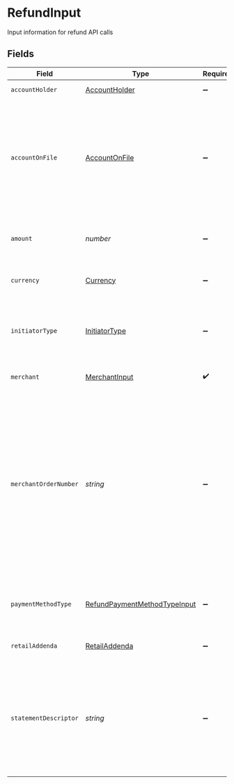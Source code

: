# RefundInput

Input information for refund API calls


## Fields

| Field                                                                                                                                                                                                                                                                           | Type                                                                                                                                                                                                                                                                            | Required                                                                                                                                                                                                                                                                        | Description                                                                                                                                                                                                                                                                     | Example                                                                                                                                                                                                                                                                         |
| ------------------------------------------------------------------------------------------------------------------------------------------------------------------------------------------------------------------------------------------------------------------------------- | ------------------------------------------------------------------------------------------------------------------------------------------------------------------------------------------------------------------------------------------------------------------------------- | ------------------------------------------------------------------------------------------------------------------------------------------------------------------------------------------------------------------------------------------------------------------------------- | ------------------------------------------------------------------------------------------------------------------------------------------------------------------------------------------------------------------------------------------------------------------------------- | ------------------------------------------------------------------------------------------------------------------------------------------------------------------------------------------------------------------------------------------------------------------------------- |
| `accountHolder`                                                                                                                                                                                                                                                                 | [AccountHolder](../../models/shared/accountholder.md)                                                                                                                                                                                                                           | :heavy_minus_sign:                                                                                                                                                                                                                                                              | Card owner properties                                                                                                                                                                                                                                                           |                                                                                                                                                                                                                                                                                 |
| `accountOnFile`                                                                                                                                                                                                                                                                 | [AccountOnFile](../../models/shared/accountonfile.md)                                                                                                                                                                                                                           | :heavy_minus_sign:                                                                                                                                                                                                                                                              | The label given to indicate if the account number is stored, not stored, or is going to be stored by a merchant. Valid values: STORED NOT_STORED TO_BE_STORED                                                                                                                   | NOT_STORED                                                                                                                                                                                                                                                                      |
| `amount`                                                                                                                                                                                                                                                                        | *number*                                                                                                                                                                                                                                                                        | :heavy_minus_sign:                                                                                                                                                                                                                                                              | Specifies the monetary value of the transaction performed.                                                                                                                                                                                                                      | 1234                                                                                                                                                                                                                                                                            |
| `currency`                                                                                                                                                                                                                                                                      | [Currency](../../models/shared/currency.md)                                                                                                                                                                                                                                     | :heavy_minus_sign:                                                                                                                                                                                                                                                              | Describes the currency type of the transaction                                                                                                                                                                                                                                  |                                                                                                                                                                                                                                                                                 |
| `initiatorType`                                                                                                                                                                                                                                                                 | [InitiatorType](../../models/shared/initiatortype.md)                                                                                                                                                                                                                           | :heavy_minus_sign:                                                                                                                                                                                                                                                              | Describes the initiator of the transaction for the stored credential framework (MIT/CIT)                                                                                                                                                                                        | CARDHOLDER                                                                                                                                                                                                                                                                      |
| `merchant`                                                                                                                                                                                                                                                                      | [MerchantInput](../../models/shared/merchantinput.md)                                                                                                                                                                                                                           | :heavy_check_mark:                                                                                                                                                                                                                                                              | Information about the merchant                                                                                                                                                                                                                                                  |                                                                                                                                                                                                                                                                                 |
| `merchantOrderNumber`                                                                                                                                                                                                                                                           | *string*                                                                                                                                                                                                                                                                        | :heavy_minus_sign:                                                                                                                                                                                                                                                              | A unique merchant assigned identifier for the confirmation of goods and/or services purchased. The merchant order provides the merchant a reference to the prices, quantity and description of goods and/or services to be delivered for all transactions included in the sale. | X1234                                                                                                                                                                                                                                                                           |
| `paymentMethodType`                                                                                                                                                                                                                                                             | [RefundPaymentMethodTypeInput](../../models/shared/refundpaymentmethodtypeinput.md)                                                                                                                                                                                             | :heavy_minus_sign:                                                                                                                                                                                                                                                              | Object with one of the payment method type applicable for refund processing                                                                                                                                                                                                     |                                                                                                                                                                                                                                                                                 |
| `retailAddenda`                                                                                                                                                                                                                                                                 | [RetailAddenda](../../models/shared/retailaddenda.md)                                                                                                                                                                                                                           | :heavy_minus_sign:                                                                                                                                                                                                                                                              | Retail inductry specific attributes.                                                                                                                                                                                                                                            |                                                                                                                                                                                                                                                                                 |
| `statementDescriptor`                                                                                                                                                                                                                                                           | *string*                                                                                                                                                                                                                                                                        | :heavy_minus_sign:                                                                                                                                                                                                                                                              | Provides textual information about charges or payments on statements. Using clear and accurate statement descriptors can reduce chargebacks and disputes.                                                                                                                       |                                                                                                                                                                                                                                                                                 |